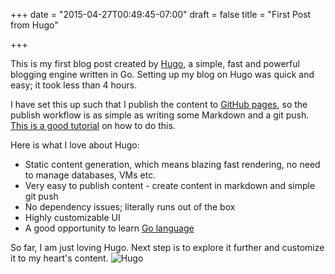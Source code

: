 +++
date = "2015-04-27T00:49:45-07:00"
draft = false
title = "First Post from Hugo"

+++

This is my first blog post created by [Hugo](http://gohugo.io/), a simple, fast and powerful blogging engine written in Go. Setting up my blog on Hugo was quick and easy; it took less than 4 hours.


I have set this up such that I publish the content to [GitHub pages](https://pages.github.com/), so the publish workflow is as simple as writing some Markdown and a git push. [This is a good tutorial](http://gohugo.io/tutorials/github-pages-blog/) on how to do this. 

Here is what I love about Hugo:

* Static content generation, which means blazing fast rendering, no need to manage databases, VMs etc.
* Very easy to publish content - create content in markdown and simple git push
* No dependency issues; literally runs out of the box
* Highly customizable UI
* A good opportunity to learn [Go language](https://golang.org/)

So far, I am just loving Hugo. Next step is to explore it further and customize it to my heart's content.
	![Hugo](/img/hugo.png "Hugo")



